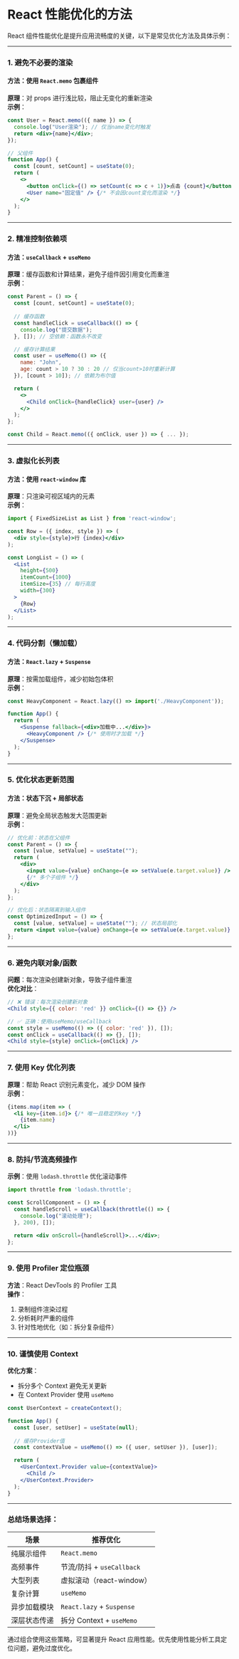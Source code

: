 # React 性能优化的方法

React 组件性能优化是提升应用流畅度的关键，以下是常见优化方法及具体示例：

---

### 1. **避免不必要的渲染**
#### 方法：使用 `React.memo` 包裹组件
**原理**：对 props 进行浅比较，阻止无变化的重新渲染  
**示例**：
```jsx
const User = React.memo(({ name }) => {
  console.log("User渲染"); // 仅当name变化时触发
  return <div>{name}</div>;
});

// 父组件
function App() {
  const [count, setCount] = useState(0);
  return (
    <>
      <button onClick={() => setCount(c => c + 1)}>点击 {count}</button>
      <User name="固定值" /> {/* 不会因count变化而渲染 */}
    </>
  );
}
```

---

### 2. **精准控制依赖项**
#### 方法：`useCallback` + `useMemo`
**原理**：缓存函数和计算结果，避免子组件因引用变化而重渲  
**示例**：
```jsx
const Parent = () => {
  const [count, setCount] = useState(0);
  
  // 缓存函数
  const handleClick = useCallback(() => {
    console.log("提交数据");
  }, []); // 空依赖：函数永不改变

  // 缓存计算结果
  const user = useMemo(() => ({
    name: "John",
    age: count > 10 ? 30 : 20 // 仅当count>10时重新计算
  }), [count > 10]); // 依赖为布尔值

  return (
    <>
      <Child onClick={handleClick} user={user} />
    </>
  );
};

const Child = React.memo(({ onClick, user }) => { ... });
```

---

### 3. **虚拟化长列表**
#### 方法：使用 `react-window` 库
**原理**：只渲染可视区域内的元素  
**示例**：
```jsx
import { FixedSizeList as List } from 'react-window';

const Row = ({ index, style }) => (
  <div style={style}>行 {index}</div>
);

const LongList = () => (
  <List
    height={500}
    itemCount={1000}
    itemSize={35} // 每行高度
    width={300}
  >
    {Row}
  </List>
);
```

---

### 4. **代码分割（懒加载）**
#### 方法：`React.lazy` + `Suspense`
**原理**：按需加载组件，减少初始包体积  
**示例**：
```jsx
const HeavyComponent = React.lazy(() => import('./HeavyComponent'));

function App() {
  return (
    <Suspense fallback={<div>加载中...</div>}>
      <HeavyComponent /> {/* 使用时才加载 */}
    </Suspense>
  );
}
```

---

### 5. **优化状态更新范围**
#### 方法：状态下沉 + 局部状态
**原理**：避免全局状态触发大范围更新  
**示例**：
```jsx
// 优化前：状态在父组件
const Parent = () => {
  const [value, setValue] = useState("");
  return (
    <div>
      <input value={value} onChange={e => setValue(e.target.value)} />
      {/* 多个子组件 */}
    </div>
  );
};

// 优化后：状态隔离到输入组件
const OptimizedInput = () => {
  const [value, setValue] = useState(""); // 状态局部化
  return <input value={value} onChange={e => setValue(e.target.value)} />;
};
```

---

### 6. **避免内联对象/函数**
**问题**：每次渲染创建新对象，导致子组件重渲  
**优化对比**：
```jsx
// ❌ 错误：每次渲染创建新对象
<Child style={{ color: 'red' }} onClick={() => {}} />

// ✅ 正确：使用useMemo/useCallback
const style = useMemo(() => ({ color: 'red' }), []);
const onClick = useCallback(() => {}, []);
<Child style={style} onClick={onClick} />
```

---

### 7. **使用 Key 优化列表**
**原理**：帮助 React 识别元素变化，减少 DOM 操作  
**示例**：
```jsx
{items.map(item => (
  <li key={item.id}> {/* 唯一且稳定的key */}
    {item.name}
  </li>
))}
```

---

### 8. **防抖/节流高频操作**
**示例**：使用 `lodash.throttle` 优化滚动事件
```jsx
import throttle from 'lodash.throttle';

const ScrollComponent = () => {
  const handleScroll = useCallback(throttle(() => {
    console.log("滚动处理");
  }, 200), []);

  return <div onScroll={handleScroll}>...</div>;
};
```

---

### 9. **使用 Profiler 定位瓶颈**
**方法**：React DevTools 的 Profiler 工具  
**操作**：
1. 录制组件渲染过程
2. 分析耗时严重的组件
3. 针对性地优化（如：拆分复杂组件）

---

### 10. **谨慎使用 Context**
**优化方案**：
- 拆分多个 Context 避免无关更新
- 在 Context Provider 使用 `useMemo`
```jsx
const UserContext = createContext();

function App() {
  const [user, setUser] = useState(null);
  
  // 缓存Provider值
  const contextValue = useMemo(() => ({ user, setUser }), [user]);

  return (
    <UserContext.Provider value={contextValue}>
      <Child />
    </UserContext.Provider>
  );
}
```

---

### 总结场景选择：
| **场景** | **推荐优化**                  |
|--------|---------------------------|
| 纯展示组件  | `React.memo`              |
| 高频事件   | 节流/防抖 + `useCallback`     |
| 大型列表   | 虚拟滚动（react-window）        |
| 复杂计算   | `useMemo`                 |
| 异步加载模块 | `React.lazy` + `Suspense` |
| 深层状态传递 | 拆分 Context + `useMemo`    |

通过组合使用这些策略，可显著提升 React 应用性能。优先使用性能分析工具定位问题，避免过度优化。
